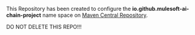 This Repository has been created to configure the **io.github.mulesoft-ai-chain-project** name space on [Maven Central Repository](https://central.sonatype.com/).

DO NOT DELETE THIS REPO!!!
